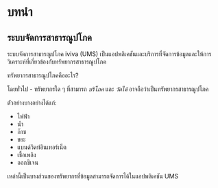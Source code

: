 # บทนำ

## ระบบจัดการสาธารณูปโภค

ระบบจัดการสาธารณูปโภค iviva (UMS) เป็นแอปพลิเคชันและบริการที่จัดการข้อมูลและให้การวิเคราะห์ที่เกี่ยวข้องกับทรัพยากรสาธารณูปโภค

ทรัพยากรสาธารณูปโภคคืออะไร?

โดยทั่วไป - ทรัพยากรใด ๆ ที่สามารถ _บริโภค_ และ _วัดได้_ อาจถือว่าเป็นทรัพยากรสาธารณูปโภค

ตัวอย่างบางอย่างได้แก่:

* ไฟฟ้า
* น้ำ
* ก๊าซ
* ขยะ
* แบนด์วิดท์อินเทอร์เน็ต
* เชื้อเพลิง
* ออกซิเจน

เหล่านี้เป็นบางส่วนของทรัพยากรที่ข้อมูลสามารถจัดการได้ในแอปพลิเคชัน UMS